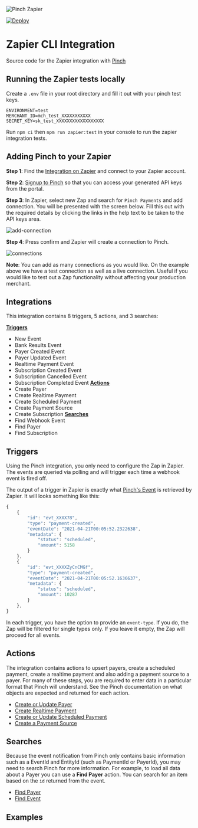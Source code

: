 
![Pinch Zapier](https://user-images.githubusercontent.com/241857/124198358-d89d9680-db13-11eb-9998-81e8ed11df1c.png)

[![Deploy](https://github.com/PinchPayments/zapier-pinch-api/actions/workflows/deploy.yml/badge.svg)](https://github.com/PinchPayments/zapier-pinch-api/actions/workflows/deploy.yml)

# Zapier CLI Integration

Source code for the Zapier integration with [Pinch](https://getpinch.com.au)

## Running the Zapier tests locally

Create a `.env` file in your root directory and fill it out with your pinch test keys.

```
ENVIRONMENT=test
MERCHANT_ID=mch_test_XXXXXXXXXXX
SECRET_KEY=sk_test_XXXXXXXXXXXXXXXXXX
```

Run `npm ci` then `npm run zapier:test` in your console to run the zapier integration tests.

## Adding Pinch to your Zapier

**Step 1**: Find the [Integration on Zapier](https://zapier.com/apps/pinch-payments/integrations) and connect to your Zapier account.

**Step 2**: [Signup to Pinch](https://www.getpinch.com.au/) so that you can access your generated API keys from the portal.

**Step 3**: In Zapier, select new Zap and search for `Pinch Payments` and add connection. You will be presented with the screen below. Fill this out with the required details by clicking the links in the help text to be taken to the API keys area. 

![add-connection](https://user-images.githubusercontent.com/241857/123360850-5829e380-d5b1-11eb-8d6d-9f17e1bbf39a.PNG)

**Step 4**: Press confirm and Zapier will create a connection to Pinch.

![connections](https://user-images.githubusercontent.com/241857/123360864-5e1fc480-d5b1-11eb-8469-7c40bcf180d7.PNG)

**Note**: You can add as many connections as you would like. On the example above we have a test connection as well as a live connection. Useful if you would like to test out a Zap functionality without affecting your production merchant.

## Integrations

This integration contains 8 triggers, 5 actions, and 3 searches:

[__Triggers__](#triggers)
- New Event
- Bank Results Event
- Payer Created Event
- Payer Updated Event
- Realtime Payment Event
- Subscription Created Event
- Subscription Cancelled Event
- Subscription Completed Event
[__Actions__](#actions)
- Create Payer
- Create Realtime Payment
- Create Scheduled Payment
- Create Payment Source
- Create Subscription
[__Searches__](#searches)
- Find Webhook Event
- Find Payer
- Find Subscription

## Triggers

Using the Pinch integration, you only need to configure the Zap in Zapier. The events are queried via polling and will trigger each time a webhook event is fired off.

The output of a trigger in Zapier is exactly what [Pinch's Event](https://docs.getpinch.com.au/reference#list-all-events) is retrieved by Zapier. It will looks something like this:

```js
{
    {
        "id": "evt_XXXX78",
        "type": "payment-created",
        "eventDate": "2021-04-21T00:05:52.2322638",
        "metadata": {
            "status": "scheduled",
            "amount": 5158
        }
    },
    {
        "id": "evt_XXXXZyCnCMGf",
        "type": "payment-created",
        "eventDate": "2021-04-21T00:05:52.1636637",
        "metadata": {
            "status": "scheduled",
            "amount": 10287
        }
    },
}
```

In each trigger, you have the option to provide an `event-type`. If you do, the Zap will be filtered for single types only. If you leave it empty, the Zap will proceed for all events.

## Actions

The integration contains actions to upsert payers, create a scheduled payment, create a realtime payment and also adding a payment source to a payer. For many of these steps, you are required to enter data in a particular format that Pinch will understand. See the Pinch documentation on what objects are expected and returned for each action.

* [Create or Update Payer](https://docs.getpinch.com.au/reference#payersid-1)
* [Create Realtime Payment](https://docs.getpinch.com.au/reference#execute-real-time-payment)
* [Create or Update Scheduled Payment](https://docs.getpinch.com.au/reference#save-a-payment)
* [Create a Payment Source](https://docs.getpinch.com.au/reference#save-a-payment-source)

## Searches

Because the event notification from Pinch only contains basic information such as a EventId and EntityId (such as PaymentId or PayerId), you may need to search Pinch for more information. For example, to load all data about a Payer you can use a __Find Payer__ action. You can search for an item based on the `id` returned from the event.

* [Find Payer](https://docs.getpinch.com.au/reference#get-payer)
* [Find Event](https://docs.getpinch.com.au/reference#get-event)

## Examples
